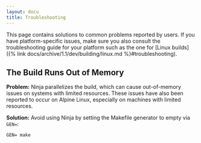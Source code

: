 ```yaml
---
layout: docu
title: Troubleshooting
---
```


This page contains solutions to common problems reported by users. If you have platform-specific issues, make sure you also consult the troubleshooting guide for your platform such as the one for [Linux builds]({% link docs/archive/1.1/dev/building/linux.md %}#troubleshooting).

## The Build Runs Out of Memory

**Problem:**
Ninja parallelizes the build, which can cause out-of-memory issues on systems with limited resources.
These issues have also been reported to occur on Alpine Linux, especially on machines with limited resources.

**Solution:**
Avoid using Ninja by setting the Makefile generator to empty via `GEN=`:

```batch
GEN= make
```